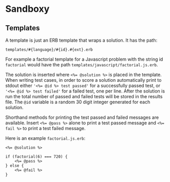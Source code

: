 # Sandboxy

## Templates

A template is just an ERB template that wraps a solution. It has the path:

```
templates/#{language}/#{id}.#{ext}.erb
```

For example a factorial template for a Javascript problem with the string id
`factorial` would have the path `templates/javascript/factorial.js.erb`.

The solution is inserted where `<%= @solution %>` is placed in the template.
When writing test cases, in order to score a solution automatically print to
stdout either `'<%= @id %> test passed'` for a successfully passed test, or
`'<%= @id %> test failed'` for a failed test, one per line. After the solution
is run the total number of passed and failed tests will be stored in the
results file. The `@id` variable is a random 30 digit integer generated for
each solution.

Shorthand methods for printing the test passed and failed messages are
available. Insert `<%= @pass %>` alone to print a test passed message and `<%=
fail %>` to print a test failed message.

Here is an example `factorial.js.erb`:

```
<%= @solution %>

if (factorial(6) === 720) {
    <%= @pass %>
} else {
    <%= @fail %>
}
```
